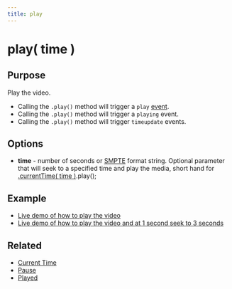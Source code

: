 ```yaml
---
title: play
---
```

# play( time ) #

## Purpose ##

Play the video.

 - Calling the `.play()` method will trigger a `play` [event](/popcorn-docs/events/).
 - Calling the `.play()` method will trigger a `playing` event.
 - Calling the `.play()` method will trigger `timeupdate` events.

## Options ##

* **time** - number of seconds or [SMPTE](http://en.wikipedia.org/wiki/SMPTE_timecode) format string. Optional parameter that will seek to a specified time and play the media, short hand for [.currentTime( time )](#currentTime).play();

## Example ##

* [Live demo of how to play the video](http://jsfiddle.net/popcornjs/a4t4U/)
* [Live demo of how to play the video and at 1 second seek to 3 seconds](http://jsfiddle.net/popcornjs/hhtEA/)

## Related ##

* [Current Time](#currentTime)
* [Pause](#pause)
* [Played](#played)

